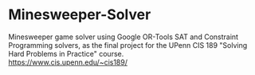 # Minesweeper-Solver
Minesweeper game solver using Google OR-Tools SAT and Constraint Programming solvers, as the final project for the UPenn CIS 189 "Solving Hard Problems in Practice" course.
<br />https://www.cis.upenn.edu/~cis189/
